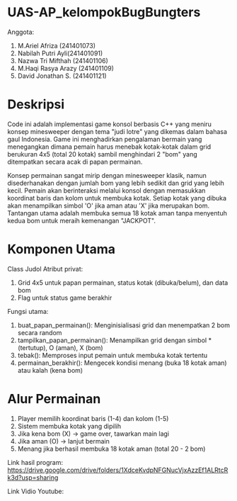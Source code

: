 # UAS-AP_kelompokBugBungters
Anggota:

1. M.Ariel Afriza (241401073)
2. Nabilah Putri Ayli(241401091)
3. Nazwa Tri Mifthah (241401106)
4. M.Haqi Rasya Arazy (241401109)
5. David Jonathan S. (241401121)


# Deskripsi
Code ini adalah implementasi game konsol berbasis C++ yang meniru konsep minesweeper dengan tema "judi lotre" yang dikemas dalam bahasa gaul Indonesia. Game ini menghadirkan pengalaman bermain yang menegangkan dimana pemain harus menebak kotak-kotak dalam grid berukuran 4x5 (total 20 kotak) sambil menghindari 2 "bom" yang ditempatkan secara acak di papan permainan.

Konsep permainan sangat mirip dengan minesweeper klasik, namun disederhanakan dengan jumlah bom yang lebih sedikit dan grid yang lebih kecil. Pemain akan berinteraksi melalui konsol dengan memasukkan koordinat baris dan kolom untuk membuka kotak. Setiap kotak yang dibuka akan menampilkan simbol 'O' jika aman atau 'X' jika merupakan bom. Tantangan utama adalah membuka semua 18 kotak aman tanpa menyentuh kedua bom untuk meraih kemenangan "JACKPOT".
# Komponen Utama
Class Judol
 Atribut privat:
1. Grid 4x5 untuk papan permainan, status kotak (dibuka/belum), dan data bom
2. Flag untuk status game berakhir
   
Fungsi utama:
1. buat_papan_permainan(): Menginisialisasi grid dan menempatkan 2 bom secara random
2. tampilkan_papan_permainan(): Menampilkan grid dengan simbol * (tertutup), O (aman), X (bom)
3. tebak(): Memproses input pemain untuk membuka kotak tertentu
4. permainan_berakhir(): Mengecek kondisi menang (buka 18 kotak aman) atau kalah (kena bom)

# Alur Permainan

1. Player memilih koordinat baris (1-4) dan kolom (1-5)
2. Sistem membuka kotak yang dipilih
3. Jika kena bom (X) → game over, tawarkan main lagi
4. Jika aman (O) → lanjut bermain
5. Menang jika berhasil membuka 18 kotak aman (total 20 - 2 bom)

Link hasil program: https://drive.google.com/drive/folders/1XdceKvdpNFGNucVjxAzzEf1ALRtcRk3d?usp=sharing

Link Vidio Youtube:
